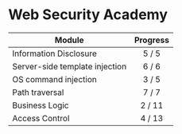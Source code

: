 # Web Security Academy

| Module | Progress  |
| --- | :---: |
| Information Disclosure | 5 / 5 |
| Server-side template injection | 6 / 6 |
| OS command injection | 3 / 5 |
| Path traversal | 7 / 7 |
| Business Logic | 2 / 11 | 
| Access Control | 4 / 13 |